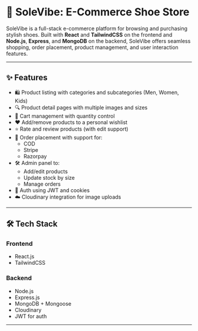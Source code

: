 # 👟 SoleVibe: E-Commerce Shoe Store

SoleVibe is a full-stack e-commerce platform for browsing and purchasing stylish shoes. Built with **React** and **TailwindCSS** on the frontend and **Node.js**, **Express**, and **MongoDB** on the backend, SoleVibe offers seamless shopping, order placement, product management, and user interaction features.

---

## ✨ Features

- 🛍️ Product listing with categories and subcategories (Men, Women, Kids)
- 🔍 Product detail pages with multiple images and sizes
- 🛒 Cart management with quantity control
- ❤️ Add/remove products to a personal wishlist
- ⭐ Rate and review products (with edit support)
- 🧾 Order placement with support for:
  - COD
  - Stripe
  - Razorpay
- 🛠 Admin panel to:
  - Add/edit products
  - Update stock by size
  - Manage orders
- 🔐 Auth using JWT and cookies
- ☁️ Cloudinary integration for image uploads

---

## 🛠 Tech Stack

### Frontend
- React.js
- TailwindCSS

### Backend
- Node.js
- Express.js
- MongoDB + Mongoose
- Cloudinary
- JWT for auth

---


